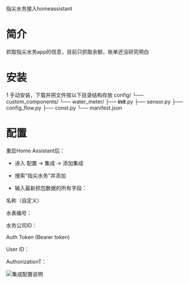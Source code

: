 指尖水务接入homeassistant

# 简介
抓取指尖水务app的信息，目前只抓取余额，账单还没研究明白


# 安装
1 手动安装，下载并把文件按以下目录结构存放
config/
└── custom_components/
└── water_meter/
    ├── __init__.py
    ├── sensor.py
    ├── config_flow.py
    ├── const.py
    └── manifest.json
  

# 配置

重启Home Assistant后：

* 进入 配置 → 集成 → 添加集成

* 搜索"指尖水务"并添加

* 输入最新抓包数据的所有字段：

名称（自定义）

水表编号：

水务公司ID：

Auth Token (Bearer token)

User ID：

AuthorizationT：

![集成配置说明](https://github.com/user-attachments/assets/3819af33-f1b0-46c4-ab86-9ae916185bbb)


